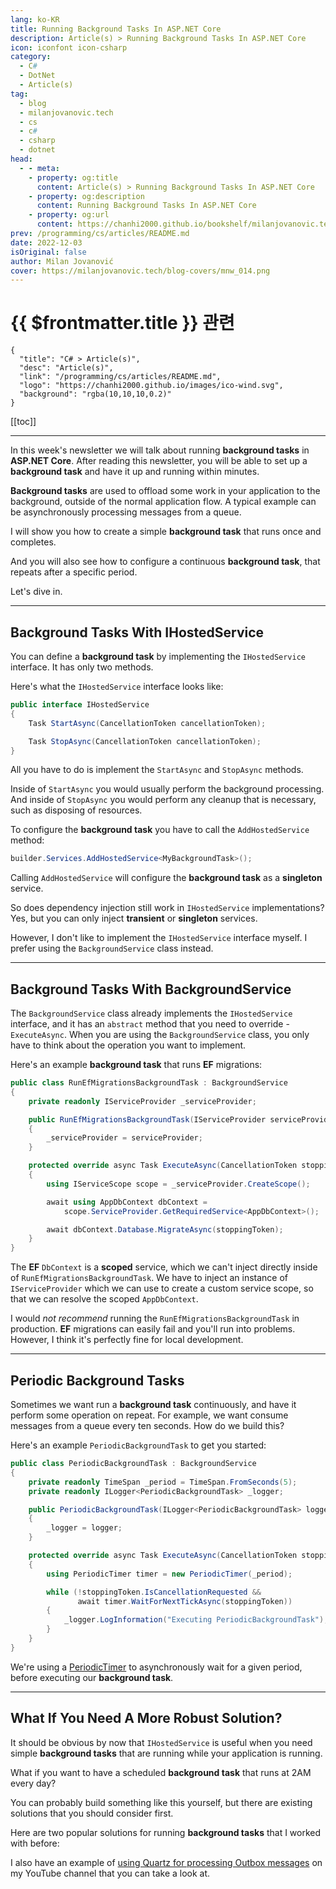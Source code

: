 ```yaml
---
lang: ko-KR
title: Running Background Tasks In ASP.NET Core
description: Article(s) > Running Background Tasks In ASP.NET Core
icon: iconfont icon-csharp
category: 
  - C#
  - DotNet
  - Article(s)
tag: 
  - blog
  - milanjovanovic.tech
  - cs
  - c#
  - csharp
  - dotnet
head:
  - - meta:
    - property: og:title
      content: Article(s) > Running Background Tasks In ASP.NET Core
    - property: og:description
      content: Running Background Tasks In ASP.NET Core
    - property: og:url
      content: https://chanhi2000.github.io/bookshelf/milanjovanovic.tech/running-background-tasks-in-asp-net-core.html
prev: /programming/cs/articles/README.md
date: 2022-12-03
isOriginal: false
author: Milan Jovanović
cover: https://milanjovanovic.tech/blog-covers/mnw_014.png
---
```


# {{ $frontmatter.title }} 관련

```component VPCard
{
  "title": "C# > Article(s)",
  "desc": "Article(s)",
  "link": "/programming/cs/articles/README.md",
  "logo": "https://chanhi2000.github.io/images/ico-wind.svg",
  "background": "rgba(10,10,10,0.2)"
}
```

[[toc]]

---

<SiteInfo
  name="Running Background Tasks In ASP.NET Core"
  desc="In this week's newsletter we will talk about running background tasks in ASP .NET Core. After reading this newsletter, you will be able to set up a background task and have it up and running within minutes. Background tasks are used to offload some work in your application to the background, outside of the normal application flow. A typical example can be asynchronously processing messages from a queue. I will show you how to create a simple background task that runs once and completes. And you will also see how to configure a continuous background task, that repeats after a specific period."
  url="https://milanjovanovic.tech/blog/running-background-tasks-in-asp-net-core/"
  logo="https://milanjovanovic.tech/profile_favicon.png"
  preview="https://milanjovanovic.tech/blog-covers/mnw_014.png"/>

In this week's newsletter we will talk about running **background tasks** in **ASP.NET Core**. After reading this newsletter, you will be able to set up a **background task** and have it up and running within minutes.

**Background tasks** are used to offload some work in your application to the background, outside of the normal application flow. A typical example can be asynchronously processing messages from a queue.

I will show you how to create a simple **background task** that runs once and completes.

And you will also see how to configure a continuous **background task**, that repeats after a specific period.

Let's dive in.

---

## Background Tasks With IHostedService

You can define a **background task** by implementing the `IHostedService` interface. It has only two methods.

Here's what the `IHostedService` interface looks like:

```cs
public interface IHostedService
{
    Task StartAsync(CancellationToken cancellationToken);

    Task StopAsync(CancellationToken cancellationToken);
}
```

All you have to do is implement the `StartAsync` and `StopAsync` methods.

Inside of `StartAsync` you would usually perform the background processing. And inside of `StopAsync` you would perform any cleanup that is necessary, such as disposing of resources.

To configure the **background task** you have to call the `AddHostedService` method:

```cs
builder.Services.AddHostedService<MyBackgroundTask>();
```

Calling `AddHostedService` will configure the **background task** as a **singleton** service.

So does dependency injection still work in `IHostedService` implementations?<br/>Yes, but you can only inject **transient** or **singleton** services.

However, I don't like to implement the `IHostedService` interface myself. I prefer using the `BackgroundService` class instead.

---

## Background Tasks With BackgroundService

The `BackgroundService` class already implements the `IHostedService` interface, and it has an `abstract` method that you need to override - `ExecuteAsync`. When you are using the `BackgroundService` class, you only have to think about the operation you want to implement.

Here's an example **background task** that runs **EF** migrations:

```cs
public class RunEfMigrationsBackgroundTask : BackgroundService
{
    private readonly IServiceProvider _serviceProvider;

    public RunEfMigrationsBackgroundTask(IServiceProvider serviceProvider)
    {
        _serviceProvider = serviceProvider;
    }

    protected override async Task ExecuteAsync(CancellationToken stoppingToken)
    {
        using IServiceScope scope = _serviceProvider.CreateScope();

        await using AppDbContext dbContext =
            scope.ServiceProvider.GetRequiredService<AppDbContext>();

        await dbContext.Database.MigrateAsync(stoppingToken);
    }
}
```

The **EF** `DbContext` is a **scoped** service, which we can't inject directly inside of `RunEfMigrationsBackgroundTask`. We have to inject an instance of `IServiceProvider` which we can use to create a custom service scope, so that we can resolve the scoped `AppDbContext`.

I would *not recommend* running the `RunEfMigrationsBackgroundTask` in production. **EF** migrations can easily fail and you'll run into problems. However, I think it's perfectly fine for local development.

---

## Periodic Background Tasks

Sometimes we want run a **background task** continuously, and have it perform some operation on repeat. For example, we want consume messages from a queue every ten seconds. How do we build this?

Here's an example `PeriodicBackgroundTask` to get you started:

```cs
public class PeriodicBackgroundTask : BackgroundService
{
    private readonly TimeSpan _period = TimeSpan.FromSeconds(5);
    private readonly ILogger<PeriodicBackgroundTask> _logger;

    public PeriodicBackgroundTask(ILogger<PeriodicBackgroundTask> logger)
    {
        _logger = logger;
    }

    protected override async Task ExecuteAsync(CancellationToken stoppingToken)
    {
        using PeriodicTimer timer = new PeriodicTimer(_period);

        while (!stoppingToken.IsCancellationRequested &&
               await timer.WaitForNextTickAsync(stoppingToken))
        {
            _logger.LogInformation("Executing PeriodicBackgroundTask");
        }
    }
}
```

We're using a [<VPIcon icon="fa-brands fa-microsoft"/>PeriodicTimer](https://learn.microsoft.com/en-us/dotnet/api/system.threading.periodictimer?view=net-6.0) to asynchronously wait for a given period, before executing our **background task**.

---

## What If You Need A More Robust Solution?

It should be obvious by now that `IHostedService` is useful when you need simple **background tasks** that are running while your application is running.

What if you want to have a scheduled **background task** that runs at 2AM every day?

You can probably build something like this yourself, but there are existing solutions that you should consider first.

Here are two popular solutions for running **background tasks** that I worked with before:

<SiteInfo
  name="Quartz.NET"
  desc="Open-source scheduling framework for .NET."
  url="https://quartz-scheduler.net/"
  logo="https://quartz-scheduler.net/android-icon-192x192.png"
  preview="https://www.quartz-scheduler.net/quartz-logo-large.png"/>

<SiteInfo
  name="Hangfire - Background jobs and workers for .NET and .NET Core"
  desc="An easy way to perform background processing in .NET and .NET Core applications. No Windows Service or separate process required."
  url="https://hangfire.io/"
  logo="https://www.hangfire.io/apple-touch-icon.png"
  preview="https://www.hangfire.io/img/twitter-crd.png"/>

I also have an example of [<VPIcon icon="fa-brands fa-youtube"/>using Quartz for processing Outbox messages](https://youtu.be/XALvnX7MPeo) on my YouTube channel that you can take a look at.

<VidStack src="youtube/XALvnX7MPeo" />


